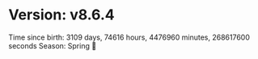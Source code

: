 # Version: v8.6.4
Time since birth: 3109 days, 74616 hours, 4476960 minutes, 268617600 seconds
Season: Spring 🌸
